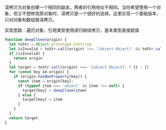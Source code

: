深拷贝为对象创建一个相同的副本，两者的引用地址不相同。当你希望使用一个对象，但又不想修改原对象时，深拷贝是一个很好的选择。这里实现一个基础版本，只对对象和数组做深拷贝。

实现思路：遍历对象，引用类型使用递归继续拷贝，基本类型直接赋值

```js
function deepClone(origin) {
  let toStr = Object.prototype.toString
  let isInvalid = toStr.call(origin) !== '[object Object]' && toStr.call(origin) !== '[object Array]'
  if (isInvalid) {
    return origin
  }
  let target = toStr.call(origin) === '[object Object]' ? {} : []
  for (const key in origin) {
    if (origin.hasOwnProperty(key)) {
      const item = origin[key];
      if (typeof item === 'object' && item !== null) {
        target[key] = deepClone(item)
      } else {
        target[key] = item
      }
    }
  }
  return target
}
```
